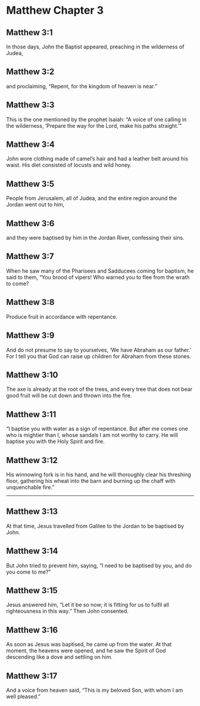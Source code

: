# Matthew Chapter 3

## Matthew 3:1

In those days, John the Baptist appeared, preaching in the wilderness of Judea,

## Matthew 3:2

and proclaiming, “Repent, for the kingdom of heaven is near.”

## Matthew 3:3

This is the one mentioned by the prophet Isaiah: “A voice of one calling in the wilderness, ‘Prepare the way for the Lord, make his paths straight.’”

## Matthew 3:4

John wore clothing made of camel’s hair and had a leather belt around his waist. His diet consisted of locusts and wild honey.

## Matthew 3:5

People from Jerusalem, all of Judea, and the entire region around the Jordan went out to him,

## Matthew 3:6

and they were baptised by him in the Jordan River, confessing their sins.

## Matthew 3:7

When he saw many of the Pharisees and Sadducees coming for baptism, he said to them, “You brood of vipers! Who warned you to flee from the wrath to come?

## Matthew 3:8

Produce fruit in accordance with repentance.

## Matthew 3:9

And do not presume to say to yourselves, ‘We have Abraham as our father.’ For I tell you that God can raise up children for Abraham from these stones.

## Matthew 3:10

The axe is already at the root of the trees, and every tree that does not bear good fruit will be cut down and thrown into the fire.

## Matthew 3:11

“I baptise you with water as a sign of repentance. But after me comes one who is mightier than I, whose sandals I am not worthy to carry. He will baptise you with the Holy Spirit and fire.

## Matthew 3:12

His winnowing fork is in his hand, and he will thoroughly clear his threshing floor, gathering his wheat into the barn and burning up the chaff with unquenchable fire.”

---

## Matthew 3:13

At that time, Jesus travelled from Galilee to the Jordan to be baptised by John.

## Matthew 3:14

But John tried to prevent him, saying, “I need to be baptised by you, and do you come to me?”

## Matthew 3:15

Jesus answered him, “Let it be so now; it is fitting for us to fulfil all righteousness in this way.” Then John consented.

## Matthew 3:16

As soon as Jesus was baptised, he came up from the water. At that moment, the heavens were opened, and he saw the Spirit of God descending like a dove and settling on him.

## Matthew 3:17

And a voice from heaven said, “This is my beloved Son, with whom I am well pleased.”
